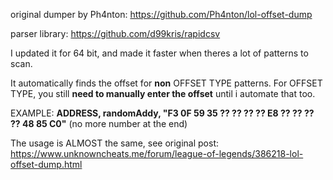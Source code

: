 original dumper by Ph4nton: https://github.com/Ph4nton/lol-offset-dump

parser library: https://github.com/d99kris/rapidcsv

I updated it for 64 bit, and made it faster when theres a lot of patterns to scan.

It automatically finds the offset for **non** OFFSET TYPE patterns. For OFFSET TYPE, you still **need to manually enter the offset** until i automate that too.

EXAMPLE: **ADDRESS, randomAddy, "F3 0F 59 35 ?? ?? ?? ?? E8 ?? ?? ?? ?? 48 85 C0"**    (no more number at the end)

The usage is ALMOST the same, see original post: https://www.unknowncheats.me/forum/league-of-legends/386218-lol-offset-dump.html
